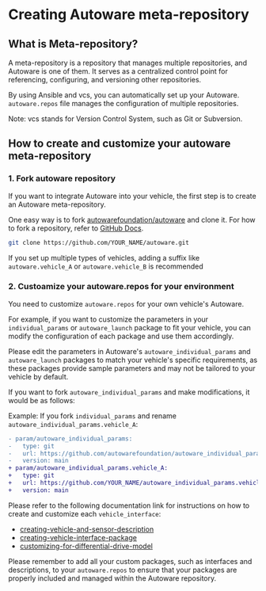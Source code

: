 # Creating Autoware meta-repository

## What is Meta-repository?

A meta-repository is a repository that manages multiple repositories, and Autoware is one of them.
It serves as a centralized control point for referencing, configuring, and versioning other repositories.

By using Ansible and vcs, you can automatically set up your Autoware.
`autoware.repos` file manages the configuration of multiple repositories.

Note: vcs stands for Version Control System, such as Git or Subversion.

## How to create and customize your autoware meta-repository

### 1. Fork autoware repository

If you want to integrate Autoware into your vehicle, the first step is to create an Autoware meta-repository.

One easy way is to fork [autowarefoundation/autoware](https://github.com/autowarefoundation/autoware) and clone it.
For how to fork a repository, refer to [GitHub Docs](https://docs.github.com/en/get-started/quickstart/fork-a-repo).

```bash
git clone https://github.com/YOUR_NAME/autoware.git
```

If you set up multiple types of vehicles, adding a suffix like `autoware.vehicle_A` or `autoware.vehicle_B` is recommended

### 2. Custoamize your autoware.repos for your environment

You need to customize `autoware.repos` for your own vehicle's Autoware.

For example, if you want to customize the parameters in your `individual_params` or `autoware_launch` package to fit your vehicle, you can modify the configuration of each package and use them accordingly.

Please edit the parameters in Autoware's `autoware_individual_params` and `autoware_launch` packages to match your vehicle's specific requirements, as these packages provide sample parameters and may not be tailored to your vehicle by default.

If you want to fork `autoware_individual_params` and make modifications, it would be as follows:

Example: If you fork `individual_params` and rename `autoware_individual_params.vehicle_A`:

```diff
- param/autoware_individual_params:
-   type: git
-   url: https://github.com/autowarefoundation/autoware_individual_params
-   version: main
+ param/autoware_individual_params.vehicle_A:
+   type: git
+   url: https://github.com/YOUR_NAME/autoware_individual_params.vehicle_A
+   version: main
```

Please refer to the following documentation link for instructions on how to create and customize each `vehicle_interface`:

- [creating-vehicle-and-sensor-description](https://autowarefoundation.github.io/autoware-documentation/main/how-to-guides/integrating-autoware/creating-vehicle-and-sensor-description/creating-vehicle-and-sensor-description)
- [creating-vehicle-interface-package](https://autowarefoundation.github.io/autoware-documentation/main/how-to-guides/integrating-autoware/creating-vehicle-interface-package/creating-vehicle-interface-for-ackerman-kinematic-model/)
- [customizing-for-differential-drive-model](https://autowarefoundation.github.io/autoware-documentation/main/how-to-guides/integrating-autoware/creating-vehicle-interface-package/customizing-for-differential-drive-model/)

Please remember to add all your custom packages, such as interfaces and descriptions, to your `autoware.repos` to ensure that your packages are properly included and managed within the Autoware repository.
